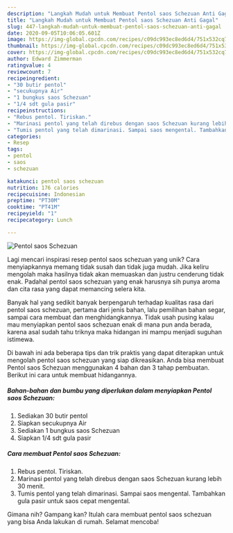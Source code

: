 ```yaml
---
description: "Langkah Mudah untuk Membuat Pentol saos Schezuan Anti Gagal"
title: "Langkah Mudah untuk Membuat Pentol saos Schezuan Anti Gagal"
slug: 447-langkah-mudah-untuk-membuat-pentol-saos-schezuan-anti-gagal
date: 2020-09-05T10:06:05.601Z
image: https://img-global.cpcdn.com/recipes/c09dc993ec8ed6d4/751x532cq70/pentol-saos-schezuan-foto-resep-utama.jpg
thumbnail: https://img-global.cpcdn.com/recipes/c09dc993ec8ed6d4/751x532cq70/pentol-saos-schezuan-foto-resep-utama.jpg
cover: https://img-global.cpcdn.com/recipes/c09dc993ec8ed6d4/751x532cq70/pentol-saos-schezuan-foto-resep-utama.jpg
author: Edward Zimmerman
ratingvalue: 4
reviewcount: 7
recipeingredient:
- "30 butir pentol"
- "secukupnya Air"
- "1 bungkus saos Schezuan"
- "1/4 sdt gula pasir"
recipeinstructions:
- "Rebus pentol. Tiriskan."
- "Marinasi pentol yang telah direbus dengan saos Schezuan kurang lebih 30 menit."
- "Tumis pentol yang telah dimarinasi. Sampai saos mengental. Tambahkan gula pasir untuk saos cepat mengental."
categories:
- Resep
tags:
- pentol
- saos
- schezuan

katakunci: pentol saos schezuan 
nutrition: 176 calories
recipecuisine: Indonesian
preptime: "PT30M"
cooktime: "PT41M"
recipeyield: "1"
recipecategory: Lunch

---
```



![Pentol saos Schezuan](https://img-global.cpcdn.com/recipes/c09dc993ec8ed6d4/751x532cq70/pentol-saos-schezuan-foto-resep-utama.jpg)

Lagi mencari inspirasi resep pentol saos schezuan yang unik? Cara menyiapkannya memang tidak susah dan tidak juga mudah. Jika keliru mengolah maka hasilnya tidak akan memuaskan dan justru cenderung tidak enak. Padahal pentol saos schezuan yang enak harusnya sih punya aroma dan cita rasa yang dapat memancing selera kita.

Banyak hal yang sedikit banyak berpengaruh terhadap kualitas rasa dari pentol saos schezuan, pertama dari jenis bahan, lalu pemilihan bahan segar, sampai cara membuat dan menghidangkannya. Tidak usah pusing kalau mau menyiapkan pentol saos schezuan enak di mana pun anda berada, karena asal sudah tahu triknya maka hidangan ini mampu menjadi suguhan istimewa.




Di bawah ini ada beberapa tips dan trik praktis yang dapat diterapkan untuk mengolah pentol saos schezuan yang siap dikreasikan. Anda bisa membuat Pentol saos Schezuan menggunakan 4 bahan dan 3 tahap pembuatan. Berikut ini cara untuk membuat hidangannya.

<!--inarticleads1-->

##### Bahan-bahan dan bumbu yang diperlukan dalam menyiapkan Pentol saos Schezuan:

1. Sediakan 30 butir pentol
1. Siapkan secukupnya Air
1. Sediakan 1 bungkus saos Schezuan
1. Siapkan 1/4 sdt gula pasir




<!--inarticleads2-->

##### Cara membuat Pentol saos Schezuan:

1. Rebus pentol. Tiriskan.
1. Marinasi pentol yang telah direbus dengan saos Schezuan kurang lebih 30 menit.
1. Tumis pentol yang telah dimarinasi. Sampai saos mengental. Tambahkan gula pasir untuk saos cepat mengental.




Gimana nih? Gampang kan? Itulah cara membuat pentol saos schezuan yang bisa Anda lakukan di rumah. Selamat mencoba!
